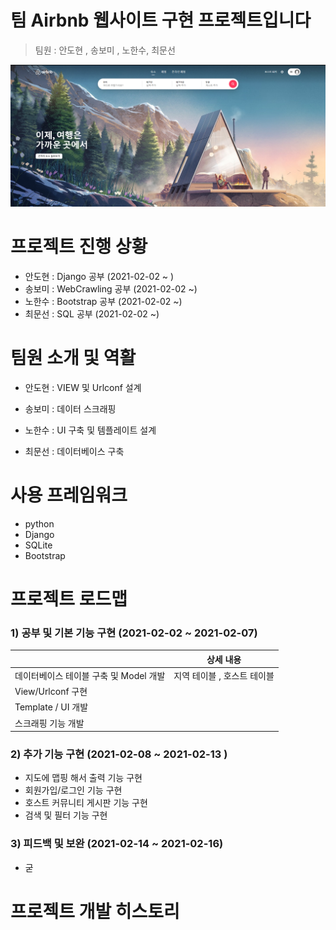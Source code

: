 

# 팀 Airbnb 웹사이트 구현 프로젝트입니다

> 팀원 : 안도현 , 송보미 , 노한수, 최문선

![Screenshot_7](https://github.com/Rnlcksgdkd/Airbnb/blob/master/airbnb.png)



# 프로젝트 진행 상황

- 안도현 :  Django 공부 (2021-02-02 ~ )
- 송보미 : WebCrawling 공부 (2021-02-02 ~)
- 노한수 :  Bootstrap 공부 (2021-02-02 ~)
- 최문선 : SQL 공부 (2021-02-02 ~)



# 팀원 소개 및 역활

- 안도현 : VIEW 및 Urlconf 설계

- 송보미 : 데이터 스크래핑
- 노한수 :  UI 구축 및 템플레이트 설계
- 최문선 : 데이터베이스 구축



# 사용 프레임워크

- python 
- Django
- SQLite
- Bootstrap



# 프로젝트 로드맵



### 1) 공부 및 기본 기능 구현 (2021-02-02 ~ 2021-02-07)

|                                        | 상세 내용                   |
| -------------------------------------- | --------------------------- |
| 데이터베이스 테이블 구축 및 Model 개발 | 지역 테이블 , 호스트 테이블 |
| View/Urlconf 구현                      |                             |
| Template / UI 개발                     |                             |
| 스크래핑 기능 개발                     |                             |



### 2) 추가 기능 구현 (2021-02-08 ~ 2021-02-13 )
   - 지도에 맵핑 해서 출력 기능 구현
   - 회원가입/로그인 기능 구현
   - 호스트 커뮤니티 게시판 기능 구현
   - 검색 및 필터 기능  구현



###  3) 피드백 및 보완 (2021-02-14 ~ 2021-02-16)

- 굳





# 프로젝트 개발 히스토리




